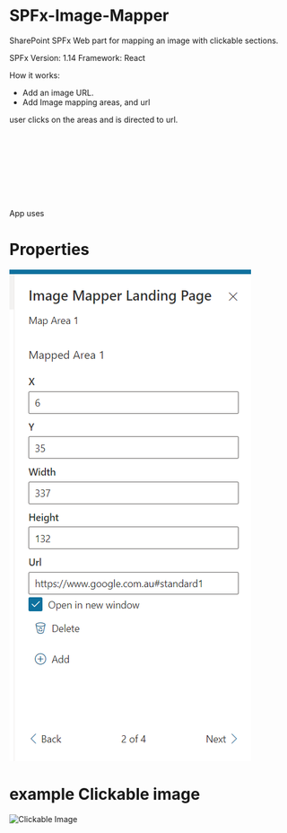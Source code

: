 # SPFx-Image-Mapper
SharePoint SPFx  Web part for mapping an image with clickable sections.

SPFx Version: 1.14 
Framework: React

How it works:
* Add an image URL.
* Add Image mapping areas, and url

user clicks on the areas and is directed to url.

App uses <SVG> to create clickable sections.
  
# Properties
![Properties Pane](https://raw.githubusercontent.com/SharePointPro/SPFX-Image-Mapper/main/readme%20Images/Image%20Mapper%201.png)

# example Clickable image
![Clickable Image](https://creately.com/images/diagram-examples/org_charts_no_1-big.jpg)
